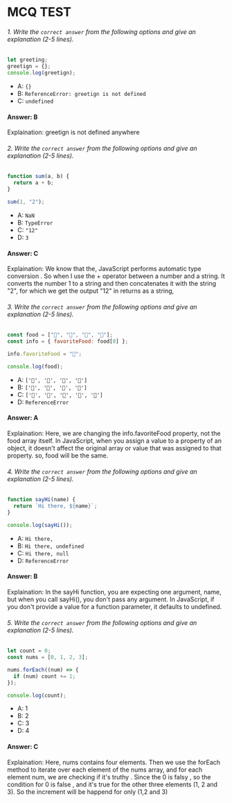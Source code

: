 
  <h1>MCQ TEST</h1>


###### 1. Write the `correct answer` from the following options and give an explanation (2-5 lines).

```javascript
let greeting;
greetign = {};
console.log(greetign);
```

- A: `{}`
- B: `ReferenceError: greetign is not defined`
- C: `undefined`



#### Answer: B

Explaination: greetign is not defined anywhere


###### 2. Write the `correct answer` from the following options and give an explanation (2-5 lines).

```javascript
function sum(a, b) {
  return a + b;
}

sum(1, "2");
```

- A: `NaN`
- B: `TypeError`
- C: `"12"`
- D: `3`


#### Answer: C

Explaination: We know that the, JavaScript performs automatic type conversion . So when I use the + operator between a number and a string. It converts the number 1 to a string and then concatenates it with the string "2", for which we get the output "12" in returns as a string, 



###### 3. Write the `correct answer` from the following options and give an explanation (2-5 lines).

```javascript
const food = ["🍕", "🍫", "🥑", "🍔"];
const info = { favoriteFood: food[0] };

info.favoriteFood = "🍝";

console.log(food);
```

- A: `['🍕', '🍫', '🥑', '🍔']`
- B: `['🍝', '🍫', '🥑', '🍔']`
- C: `['🍝', '🍕', '🍫', '🥑', '🍔']`
- D: `ReferenceError`


#### Answer: A

Explaination: Here, we are changing the info.favoriteFood property, not the food array itself. In JavaScript, when you assign a value to a property of an object, it doesn't affect the original array or value that was assigned to that property. so, food will be the same.


###### 4. Write the `correct answer` from the following options and give an explanation (2-5 lines).

```javascript
function sayHi(name) {
  return `Hi there, ${name}`;
}

console.log(sayHi());
```

- A: `Hi there,`
- B: `Hi there, undefined`
- C: `Hi there, null`
- D: `ReferenceError`



#### Answer: B

Explaination: In the sayHi function, you are expecting one argument, name, but when you call sayHi(), you don't pass any argument. In JavaScript, if you don't provide a value for a function parameter, it defaults to undefined.

###### 5. Write the `correct answer` from the following options and give an explanation (2-5 lines).

```javascript
let count = 0;
const nums = [0, 1, 2, 3];

nums.forEach((num) => {
  if (num) count += 1;
});

console.log(count);
```

- A: 1
- B: 2
- C: 3
- D: 4


#### Answer: C

Explaination: Here, nums contains four elements. Then we use the forEach method to iterate over each element of the nums array, and for each element num, we are checking if it's truthy . Since the 0 is falsy , so the condition for 0 is false ,  and it's true for the other three elements (1, 2 and 3). So the increment will be happend for only (1,2 and 3)